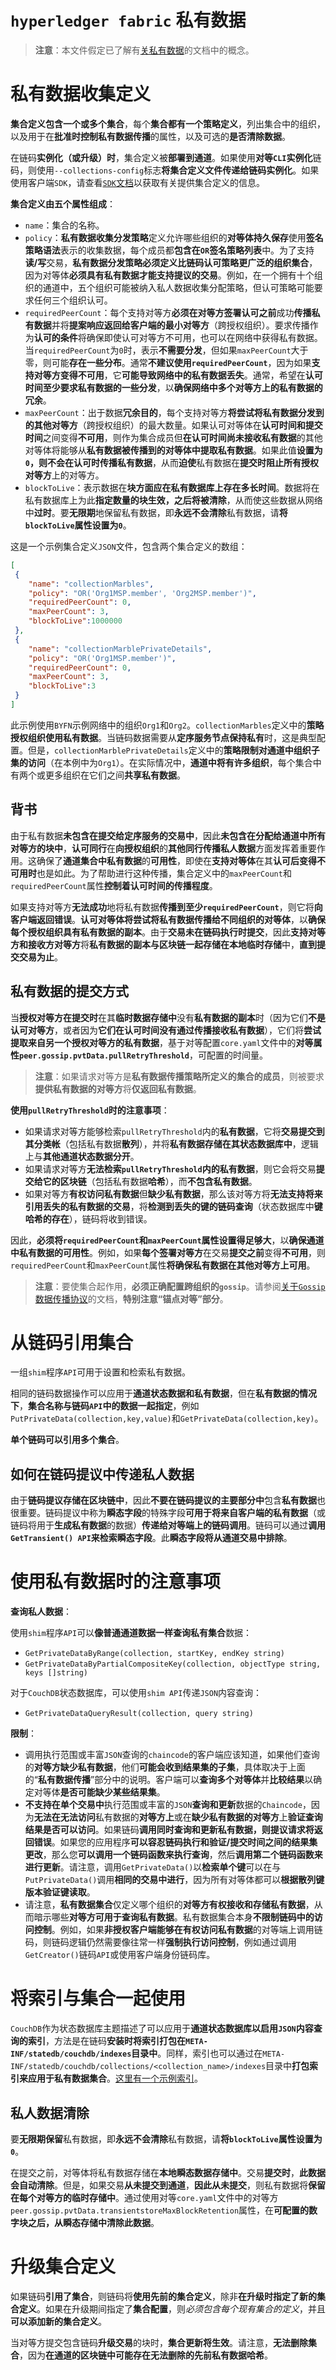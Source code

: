 # `hyperledger fabric` 私有数据

> **注意**：本文件假定已了解有[关私有数据](https://hyperledger-fabric.readthedocs.io/en/latest/private-data/private-data.html)的文档中的概念。

# 私有数据收集定义

**集合定义包含一个或多个集合**，每个**集合都有一个策略定义**，列出集合中的组织，以及用于在**批准时控制私有数据传播**的属性，以及可选的**是否清除数据**。

在链码**实例化（或升级）时**，集合定义被**部署到通道**。如果使用**对等`CLI`实例化**链码，则使用`--collections-config`标志**将集合定义文件传递给链码实例化**。如果使用客户端`SDK`，请查看[`SDK`文档](https://fabric-sdk-node.github.io/)以获取有关提供集合定义的信息。

**集合定义由五个属性组成**：

+ `name`：集合的名称。
+ `policy`：**私有数据收集分发策略**定义允许哪些组织的**对等体持久保存**使用**签名策略语法**表示的收集数据，每个成员都**包含在`OR`签名策略列表**中。为了支持**读/写**交易，**私有数据分发策略必须定义比链码认可策略更广泛的组织集合**，因为对等体**必须具有私有数据才能支持提议的交易**。例如，在一个拥有十个组织的通道中，五个组织可能被纳入私人数据收集分配策略，但认可策略可能要求任何三个组织认可。
+ `requiredPeerCount`：每个支持对等方**必须在对等方签署认可之前**成功**传播私有数据**并将**提案响应返回给客户端的最小对等方**（跨授权组织）。要求传播作为**认可的条件**将确保即使认可对等方不可用，也可以在网络中获得私有数据。当`requiredPeerCount`为`0`时，表示**不需要分发**，但如果`maxPeerCount`大于零，则可能**存在一些分布**。通常**不建议使用`requiredPeerCount`**，因为如果**支持对等方变得不可用**，它**可能导致网络中的私有数据丢失**。通常，希望在**认可时间至少要求私有数据的一些分发**，以**确保网络中多个对等方上的私有数据的冗余**。
+ `maxPeerCount`：出于数据**冗余目的**，每个支持对等方**将尝试将私有数据分发到的其他对等方**（跨授权组织）的最大数量。如果认可对等体在**认可时间和提交时间**之间变得**不可用**，则作为集合成员但**在认可时间尚未接收私有数据**的其他对等体将能够从**私有数据被传播到的对等体中提取私有数据**。如果此值**设置为`0`，则不会在认可时传播私有数据**，从而**迫使**私有数据在**提交时阻止所有授权对等方**上的对等方。
+ `blockToLive`：表示数据在**块方面应在私有数据库上存在多长时间**。数据将在私有数据库上为此**指定数量的块生效，之后将被清除**，从而使这些数据从网络中**过时**。要**无限期**地保留私有数据，即**永远不会清除**私有数据，请**将`blockToLive`属性设置为`0`**。

这是一个示例集合定义`JSON`文件，包含两个集合定义的数组：

```json
[
 {
    "name": "collectionMarbles",
    "policy": "OR('Org1MSP.member', 'Org2MSP.member')",
    "requiredPeerCount": 0,
    "maxPeerCount": 3,
    "blockToLive":1000000
 },
 {
    "name": "collectionMarblePrivateDetails",
    "policy": "OR('Org1MSP.member')",
    "requiredPeerCount": 0,
    "maxPeerCount": 3,
    "blockToLive":3
 }
]
```

此示例使用`BYFN`示例网络中的组织`Org1`和`Org2`。`collectionMarbles`定义中的**策略授权组织使用私有数据**。当链码数据需要从**定序服务节点保持私有**时，这是典型配置。但是，`collectionMarblePrivateDetails`定义中的**策略限制对通道中组织子集的访问**（在本例中为`Org1`）。在实际情况中，**通道中将有许多组织**，每个集合中有两个或更多组织在它们之间**共享私有数据**。

## 背书

由于私有数据**未包含在提交给定序服务的交易中**，因此**未包含在分配给通道中所有对等方的块中**，**认可同行**在**向授权组织**的**其他同行传播私人数据**方面发挥着重要作用。这确保了**通道集合中私有数据**的**可用性**，即使在**支持对等体**在其**认可后变得不可用时**也是如此。为了帮助进行这种传播，集合定义中的`maxPeerCount`和`requiredPeerCount`属性**控制着认可时间的传播程度**。

如果支持对等方**无法成功**地将私有数据**传播到至少`requiredPeerCount`**，则它将**向客户端返回错误**。**认可对等体将尝试将私有数据传播给不同组织的对等体**，以**确保每个授权组织具有私有数据的副本**。由于**交易未在链码执行时提交**，因此**支持对等方和接收方对等方**将**私有数据的副本与区块链一起存储在本地临时存储**中，**直到提交交易为止**。

## 私有数据的提交方式

当**授权对等方在提交时**在其**临时数据存储中**没有**私有数据的副本**时（因为它们**不是认可对等方**，或者因为**它们在认可时间没有通过传播接收私有数据**），它们将**尝试提取来自另一个授权对等方的私有数据**，基于对等配置`core.yaml`文件中的**对等属性`peer.gossip.pvtData.pullRetryThreshold`**，可配置的时间量。

> **注意**：如果请求对等方是**私有数据传播策略所定义的集合的成员**，则被要求**提供私有数据的对等方**将**仅返回私有数据**。

**使用`pullRetryThreshold`时的注意事项**：

+ 如果请求对等方能够检索`pullRetryThreshold`内的**私有数据**，它将**交易提交到其分类帐**（包括私有数据**散列**），并将**私有数据存储在其状态数据库中**，逻辑上与**其他通道状态数据分开**。
+ 如果请求对等方**无法检索`pullRetryThreshold`内的私有数据**，则它会将交易**提交给它的区块链**（包括私有数据**哈希**），而**不包含私有数据**。
+ 如果对等方**有权访问私有数据**但**缺少私有数据**，那么该对等方将**无法支持将来引用丢失的私有数据的交易**，将**检测到丢失的键的链码查询**（状态数据库中**键哈希的存在**），链码将收到错误。

因此，**必须将`requiredPeerCount`和`maxPeerCount`属性设置得足够大**，以**确保通道中私有数据的可用性**。例如，如果**每个签署对等方**在交易**提交之前**变得**不可用**，则`requiredPeerCount`和`maxPeerCount`属性**将确保私有数据在其他对等方上可用**。

> **注意**：要使集合起作用，**必须正确配置跨组织的`gossip`**。请参阅[关于`Gossip`数据传播协议](https://hyperledger-fabric.readthedocs.io/en/latest/gossip.html)的文档，**特别注意“锚点对等”部分**。

# 从链码引用集合

一组`shim`程序`API`可用于设置和检索私有数据。

相同的链码数据操作可以应用于**通道状态数据和私有数据**，但在**私有数据的情况下**，**集合名称与链码`API`中的数据一起指定**，例如`PutPrivateData(collection,key,value)`和`GetPrivateData(collection,key)`。

**单个链码可以引用多个集合**。

## 如何在链码提议中传递私人数据

由于**链码提议存储在区块链中**，因此**不要在链码提议的主要部分中**包含**私有数据**也很重要。链码提议中称为**瞬态字段**的特殊字段**可用于将来自客户端的私有数据**（或链码将用于**生成私有数据**的数据）**传递给对等端上的链码调用**。链码可以通过**调用`GetTransient() API`来检索瞬态字段**。此**瞬态字段将从通道交易中排除**。

# 使用私有数据时的注意事项

**查询私人数据**：

使用`shim`程序`API`可以**像普通通道数据一样查询私有集合**数据：

+ `GetPrivateDataByRange(collection, startKey, endKey string)`
+ `GetPrivateDataByPartialCompositeKey(collection, objectType string, keys []string)`

对于`CouchDB`状态数据库，可以使用`shim API`传递`JSON`内容查询：

- `GetPrivateDataQueryResult(collection, query string)`

**限制**：

+ 调用执行范围或丰富`JSON`查询的`chaincode`的客户端应该知道，如果他们查询的**对等方缺少私有数据**，他们**可能会收到结果集的子集**，具体取决于上面的“**私有数据传播**”部分中的说明。客户端可以**查询多个对等体**并**比较结果**以确定对等体**是否可能缺少某些结果集**。
+ **不支持在单个交易中**执行范围或丰富的`JSON`**查询和更新**数据的`Chaincode`，因为**无法在无法访问**私有数据的**对等方上**或在**缺少私有数据的对等方**上**验证查询结果是否可以访问**。如果链码**调用同时查询和更新私有数据，则提议请求将返回错误**。如果您的应用程序**可以容忍链码执行和验证/提交时间之间的结果集更改**，那么您**可以调用一个链码函数来执行查询**，然后**调用第二个链码函数来进行更新**。请注意，调用`GetPrivateData()`以**检索单个键**可以在与`PutPrivateData()`调用**相同的交易中进行**，因为所有对等体都可以**根据散列键版本验证键读取**。
+ 请注意，**私有数据集合**仅定义哪个组织的**对等方有权接收和存储私有数据**，从而暗示哪些**对等方可用于查询私有数据**。私有数据集合本身**不限制链码中的访问控制**。例如，如果**非授权客户端能够在有权访问私有数据**的对等端上调用链码，则链码逻辑仍然需要像往常一样**强制执行访问控制**，例如通过调用`GetCreator()`链码`API`或使用客户端身份链码库。

# 将索引与集合一起使用

`CouchDB`作为状态数据库主题描述了可以应用于**通道状态数据库以启用`JSON`内容查询的索引**，方法是在链码**安装时将索引打包在`META-INF/statedb/couchdb/indexes`目录中**。同样，索引也可以通过在`META-INF/statedb/couchdb/collections/<collection_name>/indexes`目录中**打包索引来应用于私有数据集合**。[这里有一个示例索引](https://github.com/hyperledger/fabric-samples/blob/master/chaincode/marbles02_private/go/META-INF/statedb/couchdb/collections/collectionMarbles/indexes/indexOwner.json)。

## 私人数据清除

要**无限期保留**私有数据，即**永远不会清除**私有数据，请**将`blockToLive`属性设置为`0`**。

在提交之前，对等体将私有数据存储在**本地瞬态数据存储中**。交易**提交时**，**此数据会自动清除**。但是，如果交易**从未提交到通道**，**因此从未提交**，则私有数据将**保留在每个对等方的临时存储中**。通过使用对等`core.yaml`文件中的对等方`peer.gossip.pvtData.transientstoreMaxBlockRetention`属性，在**可配置的数字块之后，从瞬态存储中清除此数据**。

# 升级集合定义

如果链码**引用了集合**，则链码将**使用先前的集合定义**，除非**在升级时指定了新的集合定义**。如果在升级期间指定了**集合配置**，则*必须包含每个现有集合的定义*，并且**可以添加新的集合定义**。

当对等方提交包含链码**升级交易**的块时，**集合更新将生效**。请注意，**无法删除集合**，因为**在通道的区块链中可能存在无法删除的先前私有数据哈希**。